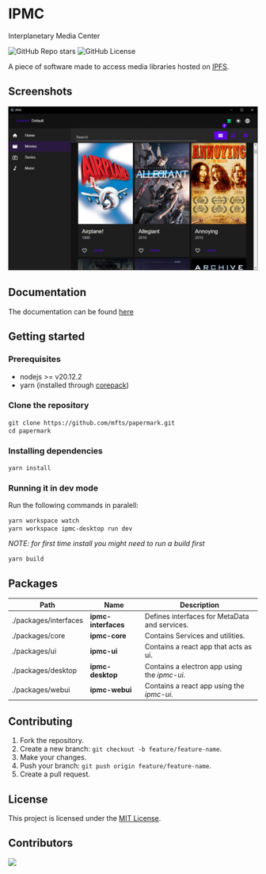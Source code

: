 # IPMC

Interplanetary Media Center

![GitHub Repo stars](https://img.shields.io/github/stars/undyingwraith/ipmc)
![GitHub License](https://img.shields.io/github/license/undyingwraith/ipmc)


A piece of software made to access media libraries hosted on [IPFS](https://ipfs.io).

## Screenshots

![screenshot](./docs/images/screenshot1.png)

## Documentation

The documentation can be found [here](./docs/README.md)

## Getting started

### Prerequisites

- nodejs >= v20.12.2
- yarn (installed through [corepack](https://yarnpkg.com/corepack))

### Clone the repository

```shell
git clone https://github.com/mfts/papermark.git
cd papermark
```

### Installing dependencies

```shell
yarn install
```

### Running it in dev mode

Run the following commands in paralell:

```shell
yarn workspace watch
yarn workspace ipmc-desktop run dev
```

*NOTE: for first time install you might need to run a build first*
```shell
yarn build
```

## Packages

| Path | Name | Description |
| - | - | - |
| ./packages/interfaces | **ipmc-interfaces** | Defines interfaces for MetaData and services. |
| ./packages/core | **ipmc-core** | Contains Services and utilities. |
| ./packages/ui | **ipmc-ui** | Contains a react app that acts as ui. |
| ./packages/desktop | **ipmc-desktop** | Contains a electron app using the *ipmc-ui*. |
| ./packages/webui | **ipmc-webui** | Contains a react app using the *ipmc-ui*. |

## Contributing
1. Fork the repository.
2. Create a new branch: `git checkout -b feature/feature-name`.
3. Make your changes.
4. Push your branch: `git push origin feature/feature-name`.
5. Create a pull request.

## License
This project is licensed under the [MIT License](LICENSE).

## Contributors

<a href="https://github.com/undyingwraith/ipmc/graphs/contributors">
  <img src="https://contrib.rocks/image?repo=undyingwraith/ipmc" />
</a>
